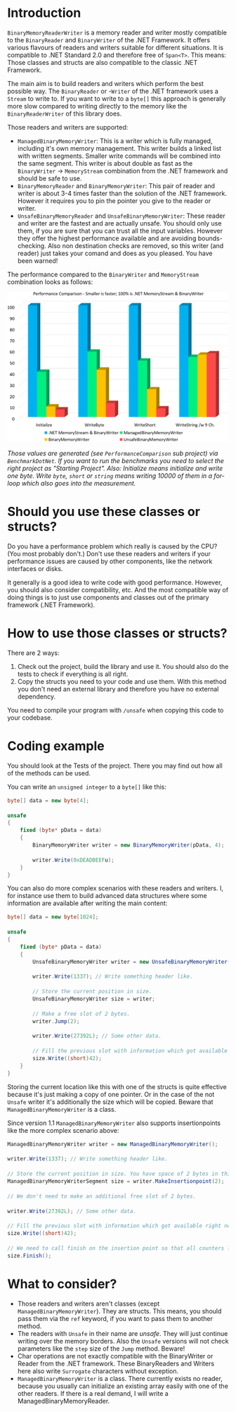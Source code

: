 # Introduction

`BinaryMemoryReaderWriter` is a memory reader and writer mostly compatible to the `BinaryReader` and `BinaryWriter` of the .NET Framework. It offers various flavours of readers and writers suitable for different situations. It is compatible to .NET Standard 2.0 and therefore free of `Span<T>`. This means: Those classes and structs are also compatible to the classic .NET Framework.

The main aim is to build readers and writers which perform the best possible way. The `BinaryReader` or -`Writer` of the .NET framework uses a `Stream` to write to. If you want to write to a `byte[]` this approach is generally more slow compared to writing directly to the memory like the `BinaryReaderWriter` of this library does.

Those readers and writers are supported:

* `ManagedBinaryMemoryWriter`: This is a writer which is fully managed, including it's own memory management. This writer builds a linked list with written segments. Smaller write commands will be combined into the same segment. This writer is about double as fast as the `BinaryWriter` -> `MemoryStream` combination from the .NET framework and should be safe to use.
* `BinaryMemoryReader` and `BinaryMemoryWriter`: This pair of reader and writer is about 3-4 times faster than the solution of the .NET framework. However it requires you to pin the pointer you give to the reader or writer.
* `UnsafeBinaryMemoryReader` and `UnsafeBinaryMemoryWriter`: These reader and writer are the fastest and are actually unsafe. You should only use them, if you are sure that you can trust all the input variables. However they offer the highest performance available and are avoiding bounds-checking. Also non destination checks are removed, so this writer (and reader) just takes your comand and does as you pleased. You have been warned!

The performance compared to the `BinaryWriter` and `MemoryStream` combination looks as follows:

![Graphical Overview Writer Performance](./performance.png)

*Those values are generated (see `PerformanceComparison` sub project) via `BenchmarkDotNet`. If you want to run the benchmarks you need to select the right project as "Starting Project". Also: Initialize means initialize and write one byte. Write `byte`, `short` or `string` means writing 10000 of them in a for-loop which also goes into the measurement.*

# Should you use these classes or structs?

Do you have a performance problem which really is caused by the CPU? (You most probably don't.) Don't use these readers and writers if your performance issues are caused by other components, like the network interfaces or disks.

It generally is a good idea to write code with good performance. However, you should also consider compatibility, etc. And the most compatible way of doing things is to just use components and classes out of the primary framework (.NET Framework).

# How to use those classes or structs?

There are 2 ways:

1. Check out the project, build the library and use it. You should also do the tests to check if everything is all right.
2. Copy the structs you need to your code and use them. With this method you don't need an external library and therefore you have no external dependency.

You need to compile your program with `/unsafe` when copying this code to your codebase.

# Coding example

You should look at the Tests of the project. There you may find out how all of the methods can be used.

You can write an `unsigned integer` to a `byte[]` like this:

```csharp
byte[] data = new byte[4];

unsafe
{
    fixed (byte* pData = data)
    {
        BinaryMemoryWriter writer = new BinaryMemoryWriter(pData, 4);

        writer.Write(0xDEADBEEFu);
    }
}
```

You can also do more complex scenarios with these readers and writers. I, for instance use them to build advanced data structures where some information are available after writing the main content:

```csharp
byte[] data = new byte[1024];

unsafe
{
    fixed (byte* pData = data)
    {
        UnsafeBinaryMemoryWriter writer = new UnsafeBinaryMemoryWriter(pData);

        writer.Write(1337); // Write something header like.

        // Store the current position in size.
        UnsafeBinaryMemoryWriter size = writer;

        // Make a free slot of 2 bytes.
        writer.Jump(2);

        writer.Write(27392L); // Some other data.

        // Fill the previous slot with information which got available right now.
        size.Write((short)42);
    }
}
```

Storing the current location like this with one of the structs is quite effective because it's just making a copy of one pointer. Or in the case of the not `Unsafe` writer it's additionally the size which will be copied. Beware that `ManagedBinaryMemoryWriter` is a class.

Since version 1.1 `ManagedBinaryMemoryWriter` also supports insertionpoints like the more complex scenario above:

```csharp
ManagedBinaryMemoryWriter writer = new ManagedBinaryMemoryWriter();

writer.Write(1337); // Write something header like.

// Store the current position in size. You have space of 2 bytes in this insertionpoint.
ManagedBinaryMemoryWriterSegment size = writer.MakeInsertionpoint(2);

// We don't need to make an additional free slot of 2 bytes.

writer.Write(27392L); // Some other data.

// Fill the previous slot with information which got available right now.
size.Write((short)42);

// We need to call finish on the insertion point so that all counters like writer.Length will be updated accordingly.
size.Finish();
```

# What to consider?

* Those readers and writers aren't classes (except `ManagedBinaryMemoryWriter`). They are structs. This means, you should pass them via the `ref` keyword, if you want to pass them to another method.
* The readers with `Unsafe` in their name are *unsafe*. They will just continue writing over the memory borders. Also the `Unsafe` versions will not check parameters like the `step` size of the `Jump` method. Beware!
* Char operations are not exactly compatible with the BinaryWriter or Reader from the .NET framework. These BinaryReaders and Writers here also write `Surrogate` characters without exception.
* `ManagedBinaryMemoryWriter` is a class. There currently exists no reader, because you usually can initialize an existing array easily with one of the other readers. If there is a real demand, I will write a ManagedBinaryMemoryReader.